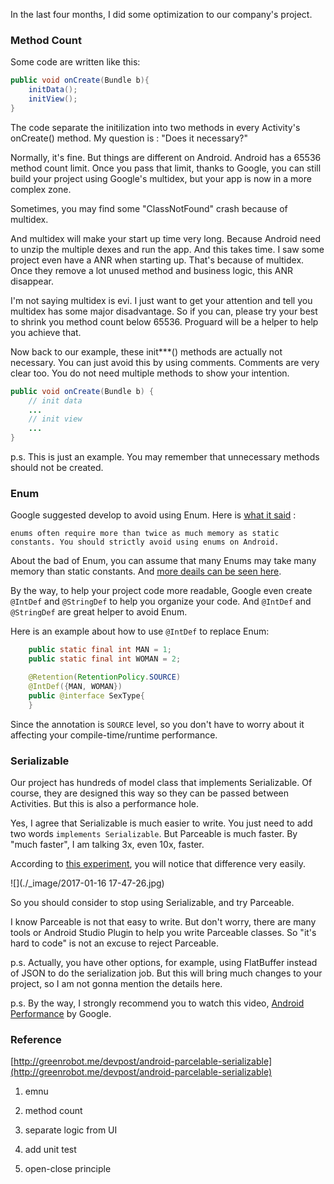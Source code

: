 In the last four months, I did some optimization to our company's project.

### Method Count
Some code are written like this:

```java
public void onCreate(Bundle b){
    initData();
    initView();
}
```

The code separate the initilization into two methods in every Activity's onCreate() method. My question is : "Does it necessary?"

Normally, it's fine. But things are different on Android. Android has a 65536 method count limit. Once you pass that limit, thanks to Google, you can still build your project using Google's multidex, but your app is now in a more complex zone. 

Sometimes, you may find some "ClassNotFound" crash because of multidex.

And multidex will make your start up time very long. Because Android need to unzip the multiple dexes and run the app. And this takes time. I saw some project even have a ANR when starting up. That's because of multidex. Once they remove a lot unused method and business logic, this ANR disappear. 

I'm not saying multidex is evi. I just want to get your attention and tell you multidex has some major disadvantage. So if you can, please try your best to shrink you method count below 65536. Proguard will be a helper to help you achieve that. 

Now back to our example, these init***() methods are actually not necessary. You can just avoid this by using comments. Comments are very clear too. You do not need multiple methods to show your intention.

```java
public void onCreate(Bundle b) {
    // init data
    ...
    // init view
    ...
}
```

p.s. This is just an example. You may remember that unnecessary methods should not be created. 


### Enum
Google suggested develop to avoid using Enum.  Here is [what it said](https://developer.android.com/topic/performance/memory.html ) :

```
enums often require more than twice as much memory as static constants. You should strictly avoid using enums on Android.
```
 
About the bad of Enum, you can assume that many Enums may take many memory than static constants.  And [more deails can be seen here](https://www.youtube.com/watch?v=Hzs6OBcvNQE). 

By the way, to help your project code more readable, Google even create `@IntDef` and `@StringDef` to help you organize your code. And `@IntDef` and `@StringDef` are great helper to avoid Enum. 

Here is an example about how to use `@IntDef` to replace Enum:

```java
    public static final int MAN = 1;
    public static final int WOMAN = 2;

    @Retention(RetentionPolicy.SOURCE)
    @IntDef({MAN, WOMAN})
    public @interface SexType{
    }
```

Since the annotation is `SOURCE` level, so you don't have to worry about it affecting your compile-time/runtime performance.

### Serializable
Our project has hundreds of model class that implements Serializable. Of course, they are designed this way so they can be passed between Activities. But this is also a performance hole.

Yes, I agree that Serializable is much easier to write. You just need to add two words `implements Serializable`. But Parceable is much faster. By "much faster", I am talking 3x, even 10x, faster. 

According to [this experiment](http://greenrobot.me/devpost/android-parcelable-serializable), you will notice that difference very easily.

![](./_image/2017-01-16 17-47-26.jpg)


So you should consider to stop using Serializable, and try Parceable. 

I know Parceable is not that easy to write. But don't worry, there are many tools or Android Studio Plugin to help you write Parceable classes. So "it's hard to code" is not an excuse to reject Parceable.

p.s. Actually, you have other options, for example, using FlatBuffer instead of JSON to do the serialization job. But this will bring much changes to your project, so I am not gonna mention the details here.

p.s. By the way, I strongly recommend you to watch this video, [Android Performance](https://www.youtube.com/watch?v=IwxIIUypnTE) by Google. 

### Reference
[http://greenrobot.me/devpost/android-parcelable-serializable](http://greenrobot.me/devpost/android-parcelable-serializable)



1. emnu

2. method count

3. separate logic from UI

4. add unit test

5. open-close principle




